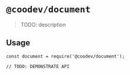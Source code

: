 # `@coodev/document`

> TODO: description

## Usage

```
const document = require('@coodev/document');

// TODO: DEMONSTRATE API
```
